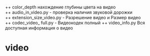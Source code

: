 ++ color_depth нахождение глубины цвета на видео     
++ audio_in_video.py - проверка наличия звуковой дорожки       
++ extension_size_video.py - Разрешение видео и Размер видео      
++ codec_video_ full.py - Видеокодек полный
++ video_info.py Вся доступная информация о видео
# video
